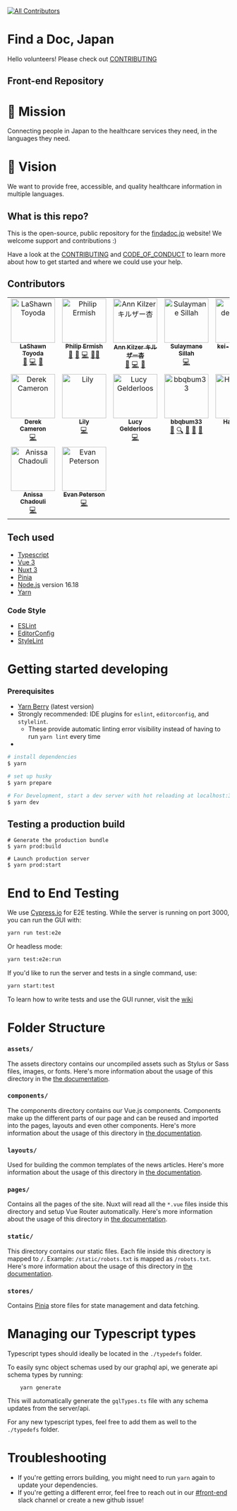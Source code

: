 [![All Contributors](https://img.shields.io/github/all-contributors/ourjapanlife/findadoc-web?color=ee8449&style=for-the-badge)](#contributors)

# Find a Doc, Japan

Hello volunteers! Please check out [CONTRIBUTING](/CONTRIBUTING.md)

## Front-end Repository

# 🧭 Mission

Connecting people in Japan to the healthcare services they need, in the languages they need.

# 🔭 Vision

We want to provide free, accessible, and quality healthcare information in multiple languages.

## What is this repo?

This is the open-source, public repository for the [findadoc.jp](https://findadoc.jp) website! We welcome support and contributions :)

Have a look at the [CONTRIBUTING](/CONTRIBUTING.md) and [CODE_OF_CONDUCT](/CODE_OF_CONDUCT.md) to learn more about how to get started and where we could use your help.

## Contributors

<!-- ALL-CONTRIBUTORS-LIST:START - Do not remove or modify this section -->
<!-- prettier-ignore-start -->
<!-- markdownlint-disable -->
<table>
  <tbody>
    <tr>
      <td align="center" valign="top" width="14.28%"><a href="http://theyokohamalife.com"><img src="https://avatars.githubusercontent.com/u/31802656?v=4?s=100" width="100px;" alt="LaShawn Toyoda"/><br /><sub><b>LaShawn Toyoda</b></sub></a><br /><a href="#ideas-theyokohamalife" title="Ideas, Planning, & Feedback">🤔</a> <a href="https://github.com/ourjapanlife/findadoc-web/commits?author=theyokohamalife" title="Code">💻</a> <a href="#promotion-theyokohamalife" title="Promotion">📣</a></td>
      <td align="center" valign="top" width="14.28%"><a href="http://www.philipermish.com"><img src="https://avatars.githubusercontent.com/u/4411499?v=4?s=100" width="100px;" alt="Philip Ermish"/><br /><sub><b>Philip Ermish</b></sub></a><br /><a href="#ideas-ermish" title="Ideas, Planning, & Feedback">🤔</a> <a href="https://github.com/ourjapanlife/findadoc-web/pulls?q=is%3Apr+reviewed-by%3Aermish" title="Reviewed Pull Requests">👀</a> <a href="https://github.com/ourjapanlife/findadoc-web/commits?author=ermish" title="Code">💻</a> <a href="#mentoring-ermish" title="Mentoring">🧑‍🏫</a></td>
      <td align="center" valign="top" width="14.28%"><a href="http://www.annkilzer.net/"><img src="https://avatars.githubusercontent.com/u/4602369?v=4?s=100" width="100px;" alt="Ann Kilzer キルザー杏"/><br /><sub><b>Ann Kilzer キルザー杏</b></sub></a><br /><a href="https://github.com/ourjapanlife/findadoc-web/commits?author=ann-kilzer" title="Documentation">📖</a> <a href="https://github.com/ourjapanlife/findadoc-web/commits?author=ann-kilzer" title="Code">💻</a> <a href="#projectManagement-ann-kilzer" title="Project Management">📆</a></td>
      <td align="center" valign="top" width="14.28%"><a href="http://sulaymanesillah.netlify.app"><img src="https://avatars.githubusercontent.com/u/99618731?v=4?s=100" width="100px;" alt="Sulaymane Sillah"/><br /><sub><b>Sulaymane Sillah</b></sub></a><br /><a href="https://github.com/ourjapanlife/findadoc-web/commits?author=Tch4lla" title="Code">💻</a></td>
      <td align="center" valign="top" width="14.28%"><a href="https://github.com/kei-design-jp"><img src="https://avatars.githubusercontent.com/u/72494066?v=4?s=100" width="100px;" alt="kei-design-jp"/><br /><sub><b>kei-design-jp</b></sub></a><br /><a href="#design-kei-design-jp" title="Design">🎨</a></td>
      <td align="center" valign="top" width="14.28%"><a href="https://github.com/nasiranebi914"><img src="https://avatars.githubusercontent.com/u/72615859?v=4?s=100" width="100px;" alt="Nasira Nebi"/><br /><sub><b>Nasira Nebi</b></sub></a><br /><a href="https://github.com/ourjapanlife/findadoc-web/commits?author=nasiranebi914" title="Code">💻</a></td>
      <td align="center" valign="top" width="14.28%"><a href="https://github.com/RageZBla"><img src="https://avatars.githubusercontent.com/u/1196871?v=4?s=100" width="100px;" alt="Olivier Lechevalier"/><br /><sub><b>Olivier Lechevalier</b></sub></a><br /><a href="https://github.com/ourjapanlife/findadoc-web/commits?author=RageZBla" title="Code">💻</a></td>
    </tr>
    <tr>
      <td align="center" valign="top" width="14.28%"><a href="https://github.com/deek87"><img src="https://avatars.githubusercontent.com/u/23059797?v=4?s=100" width="100px;" alt="Derek Cameron"/><br /><sub><b>Derek Cameron</b></sub></a><br /><a href="https://github.com/ourjapanlife/findadoc-web/commits?author=deek87" title="Code">💻</a></td>
      <td align="center" valign="top" width="14.28%"><a href="https://github.com/Kumaguro3"><img src="https://avatars.githubusercontent.com/u/82785482?v=4?s=100" width="100px;" alt="Lily"/><br /><sub><b>Lily</b></sub></a><br /><a href="https://github.com/ourjapanlife/findadoc-web/commits?author=Kumaguro3" title="Code">💻</a></td>
      <td align="center" valign="top" width="14.28%"><a href="https://github.com/lucy-gelderloos"><img src="https://avatars.githubusercontent.com/u/68394281?v=4?s=100" width="100px;" alt="Lucy Gelderloos"/><br /><sub><b>Lucy Gelderloos</b></sub></a><br /><a href="https://github.com/ourjapanlife/findadoc-web/commits?author=lucy-gelderloos" title="Code">💻</a></td>
      <td align="center" valign="top" width="14.28%"><a href="https://github.com/bbqbum33"><img src="https://avatars.githubusercontent.com/u/87373820?v=4?s=100" width="100px;" alt="bbqbum33"/><br /><sub><b>bbqbum33</b></sub></a><br /><a href="#business-bbqbum33" title="Business development">💼</a> <a href="#fundingFinding-bbqbum33" title="Funding Finding">🔍</a> <a href="#ideas-bbqbum33" title="Ideas, Planning, & Feedback">🤔</a> <a href="#research-bbqbum33" title="Research">🔬</a> <a href="#talk-bbqbum33" title="Talks">📢</a></td>
      <td align="center" valign="top" width="14.28%"><a href="https://github.com/Haruno10"><img src="https://avatars.githubusercontent.com/u/125802494?v=4?s=100" width="100px;" alt="Haruno10"/><br /><sub><b>Haruno10</b></sub></a><br /><a href="#ideas-Haruno10" title="Ideas, Planning, & Feedback">🤔</a></td>
      <td align="center" valign="top" width="14.28%"><a href="https://github.com/Aya-Yumino"><img src="https://avatars.githubusercontent.com/u/126957811?v=4?s=100" width="100px;" alt="Aya-Yumino"/><br /><sub><b>Aya-Yumino</b></sub></a><br /><a href="#research-Aya-Yumino" title="Research">🔬</a> <a href="#ideas-Aya-Yumino" title="Ideas, Planning, & Feedback">🤔</a></td>
      <td align="center" valign="top" width="14.28%"><a href="https://github.com/NabbeunNabi"><img src="https://avatars.githubusercontent.com/u/124335161?v=4?s=100" width="100px;" alt="William Brammer"/><br /><sub><b>William Brammer</b></sub></a><br /><a href="https://github.com/ourjapanlife/findadoc-web/commits?author=NabbeunNabi" title="Code">💻</a></td>
    </tr>
    <tr>
      <td align="center" valign="top" width="14.28%"><a href="https://github.com/Anissa3005"><img src="https://avatars.githubusercontent.com/u/114712265?v=4?s=100" width="100px;" alt="Anissa Chadouli"/><br /><sub><b>Anissa Chadouli</b></sub></a><br /><a href="https://github.com/ourjapanlife/findadoc-web/commits?author=Anissa3005" title="Code">💻</a></td>
      <td align="center" valign="top" width="14.28%"><a href="https://github.com/evan-desu"><img src="https://avatars.githubusercontent.com/u/86333067?v=4?s=100" width="100px;" alt="Evan Peterson"/><br /><sub><b>Evan Peterson</b></sub></a><br /><a href="https://github.com/ourjapanlife/findadoc-web/commits?author=evan-desu" title="Code">💻</a></td>
    </tr>
  </tbody>
</table>

<!-- markdownlint-restore -->
<!-- prettier-ignore-end -->

<!-- ALL-CONTRIBUTORS-LIST:END -->

## Tech used

- [Typescript](https://www.typescriptlang.org/)
- [Vue 3](https://vuejs.org/)
- [Nuxt 3](https://nuxtjs.org/)
- [Pinia](https://pinia.vuejs.org/introduction.html)
- [Node.js](https://nodejs.org/en/) version 16.18
- [Yarn](https://yarnpkg.com/)

### Code Style

- [ESLint](https://eslint.org/)
- [EditorConfig](https://editorconfig.org)
- [StyleLint](https://stylelint.io)

# Getting started developing

### Prerequisites

- [Yarn Berry](https://yarnpkg.com/getting-started/install) (latest version)
- Strongly recommended: IDE plugins for `eslint`, `editorconfig`, and `stylelint`.
    - These provide automatic linting error visibility instead of having to run `yarn lint` every time
-

```bash
# install dependencies
$ yarn

# set up husky
$ yarn prepare

# For Development, start a dev server with hot reloading at localhost:3000
$ yarn dev
```

## Testing a production build

```
# Generate the production bundle
$ yarn prod:build

# Launch production server
$ yarn prod:start
```

# End to End Testing

We use [Cypress.io](https://www.cypress.io/) for E2E testing. While the server is running on port 3000, you can run the GUI with:

```sh
yarn run test:e2e
```

Or headless mode:

```sh
yarn test:e2e:run
```

If you'd like to run the server and tests in a single command, use:

```sh
yarn start:test
```

To learn how to write tests and use the GUI runner, visit the [wiki](https://github.com/ourjapanlife/findadoc-web/wiki/Writing-Tests)

# Folder Structure

### `assets/`

The assets directory contains our uncompiled assets such as Stylus or Sass files, images, or fonts.
Here's more information about the usage of this directory in the [the documentation](https://nuxtjs.org/docs/2.x/directory-structure/assets).

### `components/`

The components directory contains our Vue.js components. Components make up the different parts of our page and can be reused and imported into the pages, layouts and even other components.
Here's more information about the usage of this directory in [the documentation](https://nuxtjs.org/docs/2.x/directory-structure/components).

### `layouts/`

Used for building the common templates of the news articles.
Here's more information about the usage of this directory in [the documentation](https://nuxtjs.org/docs/2.x/directory-structure/layouts).

### `pages/`

Contains all the pages of the site. Nuxt will read all the `*.vue` files inside this directory and setup Vue Router automatically.
Here's more information about the usage of this directory in [the documentation](https://nuxtjs.org/docs/2.x/get-started/routing).

### `static/`

This directory contains our static files. Each file inside this directory is mapped to `/`.
Example: `/static/robots.txt` is mapped as `/robots.txt`. Here's more information about the usage of this directory in [the documentation](https://nuxtjs.org/docs/2.x/directory-structure/static).

### `stores/`

Contains [Pinia](https://pinia.vuejs.org/introduction.html) store files for state management and data fetching.

# Managing our Typescript types

Typescript types should ideally be located in the `./typedefs` folder.

To easily sync object schemas used by our graphql api, we generate api schema types by running:

```bashrc
    yarn generate
```

This will automatically generate the `gqlTypes.ts` file with any schema updates from the server/api.

For any new typescript types, feel free to add them as well to the `./typedefs` folder.

# Troubleshooting

- If you're getting errors building, you might need to run `yarn` again to update your dependencies.
- If you're getting a different error, feel free to reach out in our [#front-end](https://join.slack.com/t/find-a-doc/shared_invite/zt-s4744a6o-MGaGHzLN5wB9aXeha3vdsQ) slack channel or create a new github issue!
